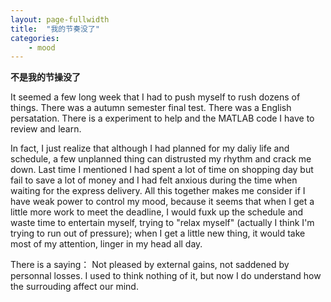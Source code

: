 ```yaml
---
layout: page-fullwidth
title:  "我的节奏没了"
categories:
    - mood
---
```

**不是我的节操没了**

It seemed a few long week that I had to push myself to rush dozens of things.
There was a autumn semester final test.
There was a English persatation.
There is a experiment to help and the MATLAB code I have to review and learn.

In fact, I just realize that although I had planned for my daliy life and schedule,
a few unplanned thing can distrusted my rhythm and crack me down.
Last time I mentioned I had spent a lot of time on shopping day
but fail to save a lot of money
and I had felt anxious during the time when waiting for the express delivery.
All this together makes me consider if I have weak power to control my mood,
because it seems that 
when I get a little more work to meet the deadline,
I would fuxk up the schedule and waste time to entertain myself,
trying to "relax myself" (actually I think I'm trying to run out of pressure);
when I get a little new thing,
it would take most of my attention, linger in my head all day.

There is a saying： Not pleased by external gains, not saddened by personnal losses.
I used to think nothing of it, but now I do understand how the surrouding affect our mind.

